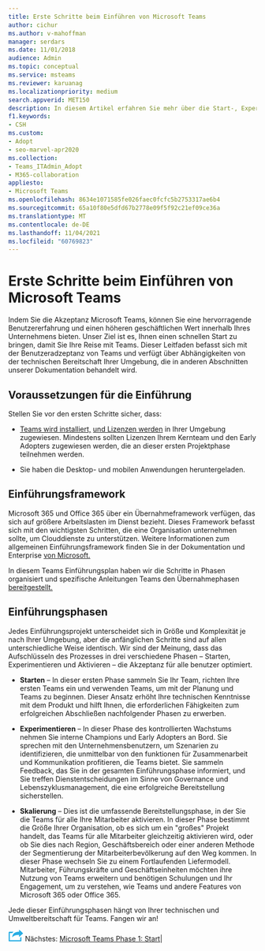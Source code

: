 ```yaml
---
title: Erste Schritte beim Einführen von Microsoft Teams
author: cichur
ms.author: v-mahoffman
manager: serdars
ms.date: 11/01/2018
audience: Admin
ms.topic: conceptual
ms.service: msteams
ms.reviewer: karuanag
ms.localizationpriority: medium
search.appverid: MET150
description: In diesem Artikel erfahren Sie mehr über die Start-, Experimentier- und Aktivierungsphasen Microsoft Teams Einführung.
f1.keywords:
- CSH
ms.custom:
- Adopt
- seo-marvel-apr2020
ms.collection:
- Teams_ITAdmin_Adopt
- M365-collaboration
appliesto:
- Microsoft Teams
ms.openlocfilehash: 8634e1071585fe026faec0fcfc5b2753317ae6b4
ms.sourcegitcommit: 65a10f80e5dfd67b2778e09f5f92c21ef09ce36a
ms.translationtype: MT
ms.contentlocale: de-DE
ms.lasthandoff: 11/04/2021
ms.locfileid: "60769823"
---
```

# <a name="get-started-driving-adoption-of-microsoft-teams"></a>Erste Schritte beim Einführen von Microsoft Teams

Indem Sie die Akzeptanz Microsoft Teams, können Sie eine hervorragende Benutzererfahrung und einen höheren geschäftlichen Wert innerhalb Ihres Unternehmens bieten. Unser Ziel ist es, Ihnen einen schnellen Start zu bringen, damit Sie Ihre Reise mit Teams. Dieser Leitfaden befasst sich mit der Benutzeradzeptanz von Teams und verfügt über Abhängigkeiten von der technischen Bereitschaft Ihrer Umgebung, die in anderen Abschnitten unserer Dokumentation behandelt wird.

## <a name="adoption-prerequisites"></a>Voraussetzungen für die Einführung

Stellen Sie vor den ersten Schritte sicher, dass:

- [Teams wird installiert,](get-clients.md) [und Lizenzen werden](/office365/servicedescriptions/teams-service-description) in Ihrer Umgebung zugewiesen. Mindestens sollten Lizenzen Ihrem Kernteam und den Early Adopters zugewiesen werden, die an dieser ersten Projektphase teilnehmen werden.

- Sie haben die Desktop- und mobilen Anwendungen heruntergeladen. 

## <a name="adoption-framework"></a>Einführungsframework

Microsoft 365 und Office 365 über ein Übernahmeframework verfügen, das sich auf größere Arbeitslasten im Dienst bezieht. Dieses Framework befasst sich mit den wichtigsten Schritten, die eine Organisation unternehmen sollte, um Clouddienste zu unterstützen. Weitere Informationen zum allgemeinen Einführungsframework finden Sie in der Dokumentation und Enterprise [von Microsoft.](/microsoft-365/enterprise/) 

In diesem Teams Einführungsplan haben wir die Schritte in Phasen organisiert und spezifische Anleitungen Teams den Übernahmephasen [bereitgestellt.](#adoption-phases)

## <a name="adoption-phases"></a>Einführungsphasen 

Jedes Einführungsprojekt unterscheidet sich in Größe und Komplexität je nach Ihrer Umgebung, aber die anfänglichen Schritte sind auf allen unterschiedliche Weise identisch. Wir sind der Meinung, dass das Aufschlüsseln des Prozesses in drei verschiedene Phasen – Starten, Experimentieren und Aktivieren – die Akzeptanz für alle benutzer optimiert.  

- **Starten** – In dieser ersten Phase sammeln Sie Ihr Team, richten Ihre ersten Teams ein und verwenden Teams, um mit der Planung und Teams zu beginnen. Dieser Ansatz erhöht Ihre technischen Kenntnisse mit dem Produkt und hilft Ihnen, die erforderlichen Fähigkeiten zum erfolgreichen Abschließen nachfolgender Phasen zu erwerben. 

- **Experimentieren** – In dieser Phase des kontrollierten Wachstums nehmen Sie interne Champions und Early Adopters an Bord. Sie sprechen mit den Unternehmensbenutzern, um Szenarien zu identifizieren, die unmittelbar von den funktionen für Zusammenarbeit und Kommunikation profitieren, die Teams bietet. Sie sammeln Feedback, das Sie in der gesamten Einführungsphase informiert, und Sie treffen Dienstentscheidungen im Sinne von Governance und Lebenszyklusmanagement, die eine erfolgreiche Bereitstellung sicherstellen.

- **Skalierung** – Dies ist die umfassende Bereitstellungsphase, in der Sie die Teams für alle Ihre Mitarbeiter aktivieren. In dieser Phase bestimmt die Größe Ihrer Organisation, ob es sich um ein "großes" Projekt handelt, das Teams für alle Mitarbeiter gleichzeitig aktivieren wird, oder ob Sie dies nach Region, Geschäftsbereich oder einer anderen Methode der Segmentierung der Mitarbeiterbevölkerung auf den Weg kommen. In dieser Phase wechseln Sie zu einem Fortlaufenden Liefermodell. Mitarbeiter, Führungskräfte und Geschäftseinheiten möchten ihre Nutzung von Teams erweitern und benötigen Schulungen und Ihr Engagement, um zu verstehen, wie Teams und andere Features von Microsoft 365 oder Office 365.

Jede dieser Einführungsphasen hängt von Ihrer technischen und Umweltbereitschaft für Teams. Fangen wir an!


![Ein Symbol, das den nächsten Schritt darstellt.](media/teams-adoption-next-icon.png) Nächstes: [Microsoft Teams Phase 1: Start](teams-adoption-phase1.md)|